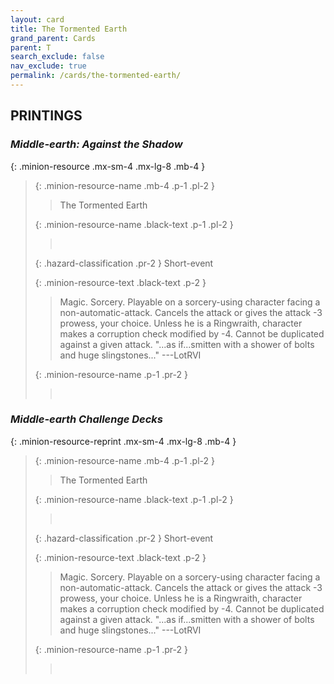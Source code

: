 ```yaml
---
layout: card
title: The Tormented Earth
grand_parent: Cards
parent: T
search_exclude: false
nav_exclude: true
permalink: /cards/the-tormented-earth/
---
```


## PRINTINGS


### _Middle-earth: Against the Shadow_

{: .minion-resource .mx-sm-4 .mx-lg-8 .mb-4 }
> {: .minion-resource-name .mb-4 .p-1 .pl-2 }
> > <div class="hazard-mp"></div>
> > <div class="card-name">The Tormented Earth</div>
>
> {: .minion-resource-name .black-text .p-1 .pl-2 }
> > &nbsp;
>
> {: .hazard-classification .pr-2 }
> Short-event
>
> {: .minion-resource-text .black-text .p-2 }
> > Magic. Sorcery. Playable on a sorcery-using character facing a non-automatic-attack. Cancels the attack or gives the attack -3 prowess, your choice. Unless he is a Ringwraith, character makes a corruption check modified by -4. Cannot be duplicated against a given attack.  "...as if...smitten with a shower of bolts and huge slingstones..." ---LotRVI 
> 
> {: .minion-resource-name .p-1 .pr-2 }
> > <div class="card-shield"></div>
> > <div class="card-corruption-white">&nbsp;</div>

### _Middle-earth Challenge Decks_

{: .minion-resource-reprint .mx-sm-4 .mx-lg-8 .mb-4 }
> {: .minion-resource-name .mb-4 .p-1 .pl-2 }
> > <div class="hazard-mp"></div>
> > <div class="card-name">The Tormented Earth</div>
>
> {: .minion-resource-name .black-text .p-1 .pl-2 }
> > &nbsp;
>
> {: .hazard-classification .pr-2 }
> Short-event
>
> {: .minion-resource-text .black-text .p-2 }
> > Magic. Sorcery. Playable on a sorcery-using character facing a non-automatic-attack. Cancels the attack or gives the attack -3 prowess, your choice. Unless he is a Ringwraith, character makes a corruption check modified by -4. Cannot be duplicated against a given attack.  "...as if...smitten with a shower of bolts and huge slingstones..." ---LotRVI 
> 
> {: .minion-resource-name .p-1 .pr-2 }
> > <div class="card-shield"></div>
> > <div class="card-corruption-white">&nbsp;</div>
